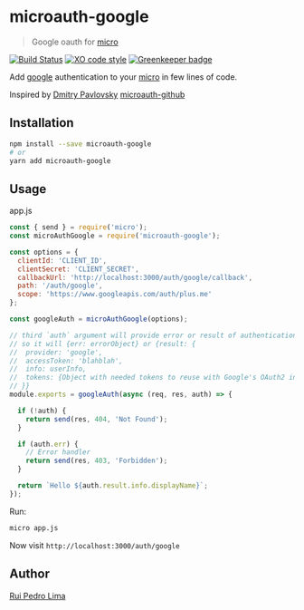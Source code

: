 # microauth-google

> Google oauth for [micro](https://github.com/zeit/micro/)

[![Build Status](https://travis-ci.org/microauth/microauth-google.svg?branch=master)](https://travis-ci.org/microauth/microauth-google)
[![XO code style](https://img.shields.io/badge/code_style-XO-5ed9c7.svg)](https://github.com/sindresorhus/xo)
[![Greenkeeper badge](https://badges.greenkeeper.io/microauth/microauth-google.svg)](https://greenkeeper.io/)

Add [google](https://google.com) authentication to your [micro](https://github.com/zeit/micro/) in few lines of code.

Inspired by [Dmitry Pavlovsky](http://palosk.in) [microauth-github](https://github.com/microauth/microauth-github)

## Installation

```sh
npm install --save microauth-google
# or
yarn add microauth-google
```

## Usage

app.js
```js
const { send } = require('micro');
const microAuthGoogle = require('microauth-google');

const options = {
  clientId: 'CLIENT_ID',
  clientSecret: 'CLIENT_SECRET',
  callbackUrl: 'http://localhost:3000/auth/google/callback',
  path: '/auth/google',
  scope: 'https://www.googleapis.com/auth/plus.me'
};

const googleAuth = microAuthGoogle(options);

// third `auth` argument will provide error or result of authentication
// so it will {err: errorObject} or {result: {
//  provider: 'google',
//  accessToken: 'blahblah',
//  info: userInfo,
//  tokens: {Object with needed tokens to reuse with Google's OAuth2 instance}
// }}
module.exports = googleAuth(async (req, res, auth) => {

  if (!auth) {
    return send(res, 404, 'Not Found');
  }

  if (auth.err) {
    // Error handler
    return send(res, 403, 'Forbidden');
  }

  return `Hello ${auth.result.info.displayName}`;
});

```

Run:
```sh
micro app.js
```

Now visit `http://localhost:3000/auth/google`

## Author
[Rui Pedro Lima](https://github.com/rapzo)

